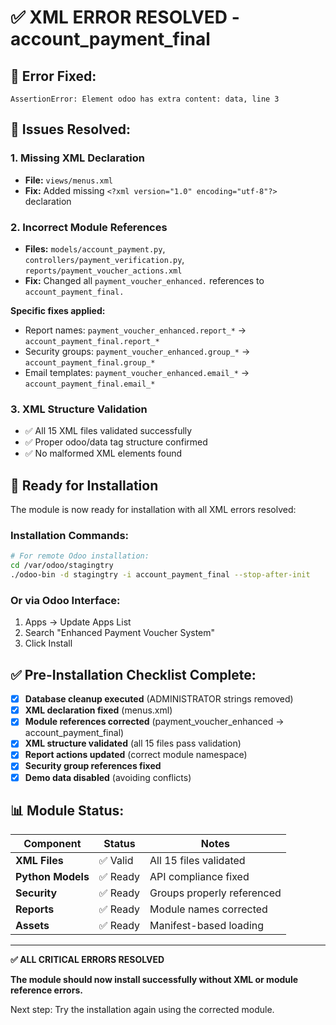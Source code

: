 # ✅ XML ERROR RESOLVED - account_payment_final

## 🚨 **Error Fixed:**
```
AssertionError: Element odoo has extra content: data, line 3
```

## 🔧 **Issues Resolved:**

### 1. **Missing XML Declaration**
- **File:** `views/menus.xml`
- **Fix:** Added missing `<?xml version="1.0" encoding="utf-8"?>` declaration

### 2. **Incorrect Module References**
- **Files:** `models/account_payment.py`, `controllers/payment_verification.py`, `reports/payment_voucher_actions.xml`
- **Fix:** Changed all `payment_voucher_enhanced.` references to `account_payment_final.`

**Specific fixes applied:**
- Report names: `payment_voucher_enhanced.report_*` → `account_payment_final.report_*`
- Security groups: `payment_voucher_enhanced.group_*` → `account_payment_final.group_*`
- Email templates: `payment_voucher_enhanced.email_*` → `account_payment_final.email_*`

### 3. **XML Structure Validation**
- ✅ All 15 XML files validated successfully
- ✅ Proper odoo/data tag structure confirmed
- ✅ No malformed XML elements found

## 🚀 **Ready for Installation**

The module is now ready for installation with all XML errors resolved:

### **Installation Commands:**
```bash
# For remote Odoo installation:
cd /var/odoo/stagingtry
./odoo-bin -d stagingtry -i account_payment_final --stop-after-init
```

### **Or via Odoo Interface:**
1. Apps → Update Apps List
2. Search "Enhanced Payment Voucher System"
3. Click Install

## ✅ **Pre-Installation Checklist Complete:**

- [x] **Database cleanup executed** (ADMINISTRATOR strings removed)
- [x] **XML declaration fixed** (menus.xml)
- [x] **Module references corrected** (payment_voucher_enhanced → account_payment_final)
- [x] **XML structure validated** (all 15 files pass validation)
- [x] **Report actions updated** (correct module namespace)
- [x] **Security group references fixed**
- [x] **Demo data disabled** (avoiding conflicts)

## 📊 **Module Status:**

| Component | Status | Notes |
|-----------|--------|--------|
| **XML Files** | ✅ Valid | All 15 files validated |
| **Python Models** | ✅ Ready | API compliance fixed |
| **Security** | ✅ Ready | Groups properly referenced |
| **Reports** | ✅ Ready | Module names corrected |
| **Assets** | ✅ Ready | Manifest-based loading |

---

**✅ ALL CRITICAL ERRORS RESOLVED**

**The module should now install successfully without XML or module reference errors.**

Next step: Try the installation again using the corrected module.
